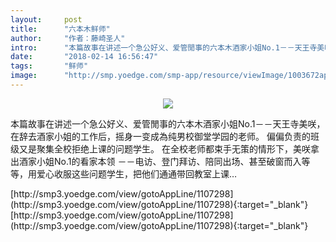 ```yaml
---
layout:     post
title:      "六本木鲜师"
author:     "作者：藤崎圣人"
intro:      "本篇故事在讲述一个急公好义、爱管閒事的六本木酒家小姐No.1－－天王寺美咲，在辞去酒家小姐的工作后，摇身一变成為纯男校御堂学园的老师。 偏偏负责的班级又是聚集全校拒绝上课的问题学生。 在全校老师都束手无策的情形下，美咲拿出酒家小姐No.1的看家本领 －－电访、登门拜访、陪同出场、甚至破窗而入等等，用爱心收服这些问题学生，把他们通通带回教室上课…"
date:       "2018-02-14 16:56:47"
tags:       "鲜师"
image:      "http://smp.yoedge.com/smp-app/resource/viewImage/1003672appline.png"
---
```

<div style="text-align: center">
<p><img src="http://smp.yoedge.com/smp-app/resource/viewImage/1003672appline.png"/></p>
</div>
<p class="post-meta">
<span>本篇故事在讲述一个急公好义、爱管閒事的六本木酒家小姐No.1－－天王寺美咲，在辞去酒家小姐的工作后，摇身一变成為纯男校御堂学园的老师。 偏偏负责的班级又是聚集全校拒绝上课的问题学生。 在全校老师都束手无策的情形下，美咲拿出酒家小姐No.1的看家本领 －－电访、登门拜访、陪同出场、甚至破窗而入等等，用爱心收服这些问题学生，把他们通通带回教室上课…</span>
</p>
[http://smp3.yoedge.com/view/gotoAppLine/1107298](http://smp3.yoedge.com/view/gotoAppLine/1107298){:target="_blank"}
[http://smp3.yoedge.com/view/gotoAppLine/1107298](http://smp3.yoedge.com/view/gotoAppLine/1107298){:target="_blank"}


